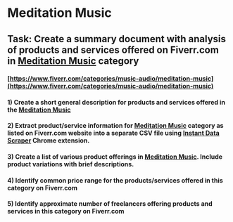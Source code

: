 # Meditation Music
## Task: Create a summary document with analysis of products and services offered on Fiverr.com in [Meditation Music](https://www.fiverr.com/categories/music-audio/meditation-music) category
#### [https://www.fiverr.com/categories/music-audio/meditation-music](https://www.fiverr.com/categories/music-audio/meditation-music)
#### 1) Create a short general description for products and services offered in the [Meditation Music](https://www.fiverr.com/categories/music-audio/meditation-music)
#### 2) Extract product/service information for [Meditation Music](https://www.fiverr.com/categories/music-audio/meditation-music) category as listed on Fiverr.com website into a separate CSV file using [Instant Data Scraper](https://chrome.google.com/webstore/detail/instant-data-scraper/ofaokhiedipichpaobibbnahnkdoiiah) Chrome extension.
#### 3) Create a list of various product offerings in [Meditation Music](https://www.fiverr.com/categories/music-audio/meditation-music). Include product variations with brief descriptions.
#### 4) Identify common price range for the products/services offered in this category on Fiverr.com
#### 5) Identify approximate number of freelancers offering products and services in this category on Fiverr.com
